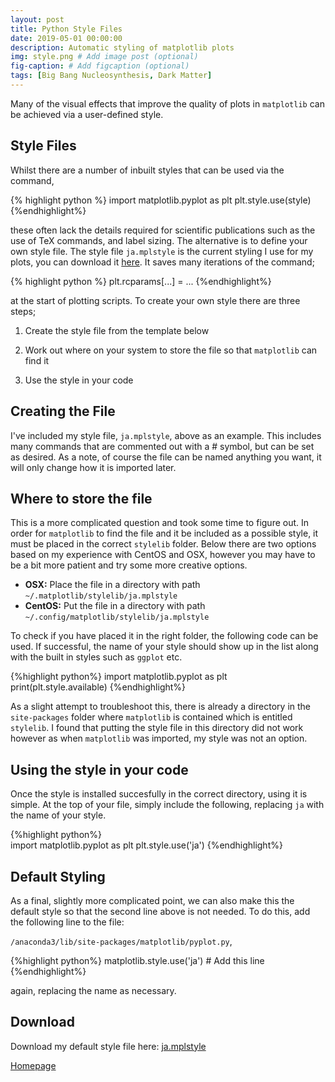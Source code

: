 ```yaml
---
layout: post
title: Python Style Files
date: 2019-05-01 00:00:00
description: Automatic styling of matplotlib plots
img: style.png # Add image post (optional)
fig-caption: # Add figcaption (optional)
tags: [Big Bang Nucleosynthesis, Dark Matter]
---
```


Many of the visual effects that improve the quality of plots in `matplotlib` can be achieved via a user-defined style.

## Style Files

Whilst there are a number of inbuilt styles that can be used via the command,

{% highlight python %}
import matplotlib.pyplot as plt
plt.style.use(style)
{%endhighlight%}

these often lack the details required for scientific publications such as the use of TeX commands, and label sizing. The alternative is to define your own style file. The style file `ja.mplstyle` is the current styling I use for my plots, you can download it <a href="{{site.baseurl}}/assets/files/ja.mplstyle" target="_blank"><i class="fa fa-file-text-o"></i> here</a>. It saves many iterations of the command;

{% highlight python %}
plt.rcparams[...] = ...
{%endhighlight%}

at the start of plotting scripts. To create your own style there are three steps;

1. Create the style file from the template below

2. Work out where on your system to store the file so that `matplotlib` can find it

3. Use the style in your code

## Creating the File


I've included my style file, `ja.mplstyle`, above as an example. This includes many commands that are commented out with a # symbol, but can be set as desired. As a note, of course the file can be named anything you want, it will only change how it is imported later.

## Where to store the file

This is a more complicated question and took some time to figure out. In order for `matplotlib` to find the file and it be included as a possible style, it must be placed in the correct `stylelib` folder. Below there are two options based on my experience with CentOS and OSX, however you may have to be a bit more patient and try some more creative options.

* **OSX:** Place the file in a directory with path `~/.matplotlib/stylelib/ja.mplstyle`
* **CentOS:** Put the file in a directory with path `~/.config/matplotlib/stylelib/ja.mplstyle`

To check if you have placed it in the right folder, the following code can be used. If successful, the name of your style should show up in the list along with the built in styles such as `ggplot` etc.

{%highlight python%}
import matplotlib.pyplot as plt
print(plt.style.available)
{%endhighlight%}

As a slight attempt to troubleshoot this, there is already a directory in the `site-packages` folder where `matplotlib` is contained which is entitled `stylelib`. I found that putting the style file in this directory did not work however as when `matplotlib` was imported, my style was not an option.

## Using the style in your code

Once the style is installed succesfully in the correct directory, using it is simple. At the top of your file, simply include the following, replacing `ja` with the name of your style.

{%highlight python%}   
import matplotlib.pyplot as plt
plt.style.use('ja')
{%endhighlight%}

## Default Styling

As a final, slightly more complicated point, we can also make this the default style so that the second line above is not needed. To do this, add the following line to the file:

`/anaconda3/lib/site-packages/matplotlib/pyplot.py`,

{%highlight python%}
matplotlib.style.use('ja') # Add this line
{%endhighlight%}

again, replacing the name as necessary.

## Download

Download my default style file here: <a href="{{site.baseurl}}/assets/files/ja.mplstyle" target="_blank"><i class="fa fa-file-text-o"></i> ja.mplstyle</a>

<a href="{{site.baseurl}}/"><i class="fa fa-home" aria-hidden="true"></i> Homepage</a>
